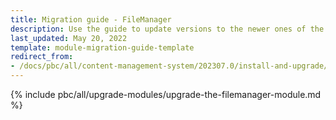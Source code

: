 ```yaml
---
title: Migration guide - FileManager
description: Use the guide to update versions to the newer ones of the FileManager module.
last_updated: May 20, 2022
template: module-migration-guide-template
redirect_from:
- /docs/pbc/all/content-management-system/202307.0/install-and-upgrade/upgrade-modules/upgrade-the-filemanager-module.html
---
```


{% include pbc/all/upgrade-modules/upgrade-the-filemanager-module.md %} <!-- To edit, see /_includes/pbc/all/upgrade-modules/upgrade-the-filemanager-module.md -->
